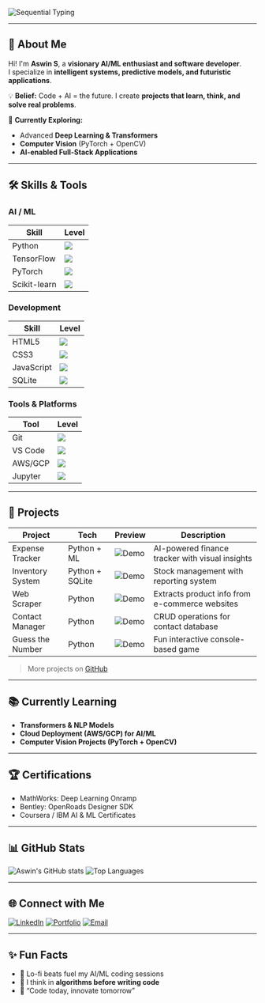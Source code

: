 <!-- ======================== -->
<!-- Sequential Typing Intro -->
<!-- ======================== -->
![Sequential Typing](https://readme-typing-svg.herokuapp.com?font=Fira+Code&size=28&duration=5000&pause=500&width=600&lines=Hello+World+%F0%9F%91%8B;I+am+Aswin+S.;CSE+AI%2FML+Student;Building+Future+Tech+%F0%9F%9B%80;Visionary+Coder+%26+AI+Enthusiast)

---

## 🌌 About Me
Hi! I'm **Aswin S**, a **visionary AI/ML enthusiast and software developer**.  
I specialize in **intelligent systems, predictive models, and futuristic applications**.  

💡 **Belief:** Code + AI = the future. I create **projects that learn, think, and solve real problems**.  

🚀 **Currently Exploring:**  
- Advanced **Deep Learning & Transformers**  
- **Computer Vision** (PyTorch + OpenCV)  
- **AI-enabled Full-Stack Applications**  

---

## 🛠️ Skills & Tools

### AI / ML
| Skill | Level |
|-------|-------|
| Python       | <img src="https://img.shields.io/badge/Python-100%25-brightgreen"> |
| TensorFlow   | <img src="https://img.shields.io/badge/TensorFlow-85%25-yellow"> |
| PyTorch      | <img src="https://img.shields.io/badge/PyTorch-80%25-orange"> |
| Scikit-learn | <img src="https://img.shields.io/badge/Scikit--learn-75%25-red"> |

### Development
| Skill | Level |
|-------|-------|
| HTML5        | <img src="https://img.shields.io/badge/HTML5-90%25-brightgreen"> |
| CSS3         | <img src="https://img.shields.io/badge/CSS3-85%25-yellow"> |
| JavaScript   | <img src="https://img.shields.io/badge/JavaScript-80%25-orange"> |
| SQLite       | <img src="https://img.shields.io/badge/SQLite-75%25-red"> |

### Tools & Platforms
| Tool | Level |
|------|-------|
| Git          | <img src="https://img.shields.io/badge/Git-100%25-brightgreen"> |
| VS Code      | <img src="https://img.shields.io/badge/VS%20Code-90%25-yellow"> |
| AWS/GCP      | <img src="https://img.shields.io/badge/AWS%2FGCP-75%25-orange"> |
| Jupyter      | <img src="https://img.shields.io/badge/Jupyter-90%25-brightgreen"> |

---

## 🚀 Projects
| Project | Tech | Preview | Description |
|---------|------|---------|------------|
| Expense Tracker | Python + ML | ![Demo](https://via.placeholder.com/180x100.png?text=Expense+Tracker+GIF) | AI-powered finance tracker with visual insights |
| Inventory System | Python + SQLite | ![Demo](https://via.placeholder.com/180x100.png?text=Inventory+GIF) | Stock management with reporting system |
| Web Scraper | Python | ![Demo](https://via.placeholder.com/180x100.png?text=Web+Scraper+GIF) | Extracts product info from e-commerce websites |
| Contact Manager | Python | ![Demo](https://via.placeholder.com/180x100.png?text=Contact+Manager+GIF) | CRUD operations for contact database |
| Guess the Number | Python | ![Demo](https://via.placeholder.com/180x100.png?text=Guess+Number+GIF) | Fun interactive console-based game |

> More projects on [GitHub](https://github.com/AswinS)

---

## 📚 Currently Learning
- **Transformers & NLP Models**  
- **Cloud Deployment (AWS/GCP) for AI/ML**  
- **Computer Vision Projects (PyTorch + OpenCV)**  

---

## 🏆 Certifications
- MathWorks: Deep Learning Onramp  
- Bentley: OpenRoads Designer SDK  
- Coursera / IBM AI & ML Certificates  

---

## 📊 GitHub Stats
![Aswin's GitHub stats](https://github-readme-stats.vercel.app/api?username=AswinS&show_icons=true&theme=radical)
![Top Languages](https://github-readme-stats.vercel.app/api/top-langs/?username=AswinS&layout=compact&theme=radical)

---

## 🌐 Connect with Me
[![LinkedIn](https://img.shields.io/badge/LinkedIn-Aswin-blue?style=for-the-badge&logo=linkedin&logoColor=white)](https://www.linkedin.com/in/aswin-s)
[![Portfolio](https://img.shields.io/badge/Portfolio-Website-blueviolet?style=for-the-badge)](#)
[![Email](https://img.shields.io/badge/Email-aswin@example.com-red?style=for-the-badge&logo=gmail&logoColor=white)](mailto:aswin@example.com)

---

## ✨ Fun Facts
- 🎵 Lo-fi beats fuel my AI/ML coding sessions  
- 🧩 I think in **algorithms before writing code**  
- 🌌 “Code today, innovate tomorrow”

